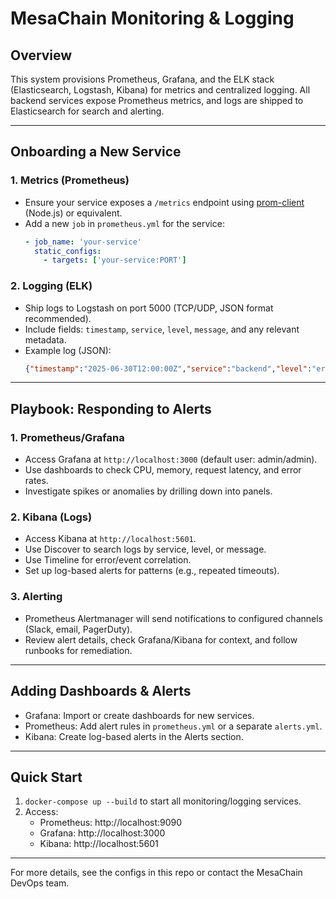 # MesaChain Monitoring & Logging

## Overview
This system provisions Prometheus, Grafana, and the ELK stack (Elasticsearch, Logstash, Kibana) for metrics and centralized logging. All backend services expose Prometheus metrics, and logs are shipped to Elasticsearch for search and alerting.

---

## Onboarding a New Service

### 1. Metrics (Prometheus)
- Ensure your service exposes a `/metrics` endpoint using [prom-client](https://github.com/siimon/prom-client) (Node.js) or equivalent.
- Add a new `job` in `prometheus.yml` for the service:
  ```yaml
  - job_name: 'your-service'
    static_configs:
      - targets: ['your-service:PORT']
  ```

### 2. Logging (ELK)
- Ship logs to Logstash on port 5000 (TCP/UDP, JSON format recommended).
- Include fields: `timestamp`, `service`, `level`, `message`, and any relevant metadata.
- Example log (JSON):
  ```json
  {"timestamp":"2025-06-30T12:00:00Z","service":"backend","level":"error","message":"Something failed"}
  ```

---

## Playbook: Responding to Alerts

### 1. Prometheus/Grafana
- Access Grafana at `http://localhost:3000` (default user: admin/admin).
- Use dashboards to check CPU, memory, request latency, and error rates.
- Investigate spikes or anomalies by drilling down into panels.

### 2. Kibana (Logs)
- Access Kibana at `http://localhost:5601`.
- Use Discover to search logs by service, level, or message.
- Use Timeline for error/event correlation.
- Set up log-based alerts for patterns (e.g., repeated timeouts).

### 3. Alerting
- Prometheus Alertmanager will send notifications to configured channels (Slack, email, PagerDuty).
- Review alert details, check Grafana/Kibana for context, and follow runbooks for remediation.

---

## Adding Dashboards & Alerts
- Grafana: Import or create dashboards for new services.
- Prometheus: Add alert rules in `prometheus.yml` or a separate `alerts.yml`.
- Kibana: Create log-based alerts in the Alerts section.

---

## Quick Start
1. `docker-compose up --build` to start all monitoring/logging services.
2. Access:
   - Prometheus: http://localhost:9090
   - Grafana: http://localhost:3000
   - Kibana: http://localhost:5601

---

For more details, see the configs in this repo or contact the MesaChain DevOps team.

